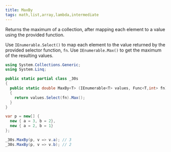 ```yaml
---
title: MaxBy
tags: math,list,array,lambda,intermediate
---
```


Returns the maximum of a collection, after mapping each element to a value using the provided function.

Use `IEnumerable.Select()` to map each element to the value returned by the provided selector function, `fn`.
Use `IEnumerable.Max()` to get the maximum of the resulting values.

```csharp
using System.Collections.Generic;
using System.Linq;

public static partial class _30s
{
  public static double MaxBy<T> (IEnumerable<T> values, Func<T,int> fn)
  {
    return values.Select(fn).Max();
  }
}
```

```csharp
var p = new[] {
  new { a = 3, b = 2},
  new { a = 2, b = 1}
};

_30s.MaxBy(p, v => v.a); // 3
_30s.MaxBy(p, v => v.b); // 2
```
